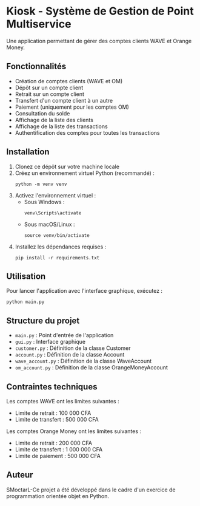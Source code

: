 # Kiosk - Système de Gestion de Point Multiservice

Une application permettant de gérer des comptes clients WAVE et Orange Money.

## Fonctionnalités

- Création de comptes clients (WAVE et OM)
- Dépôt sur un compte client
- Retrait sur un compte client
- Transfert d'un compte client à un autre
- Paiement (uniquement pour les comptes OM)
- Consultation du solde
- Affichage de la liste des clients
- Affichage de la liste des transactions
- Authentification des comptes pour toutes les transactions

## Installation

1. Clonez ce dépôt sur votre machine locale
2. Créez un environnement virtuel Python (recommandé) :
   ```
   python -m venv venv
   ```
3. Activez l'environnement virtuel :
   - Sous Windows :
     ```
     venv\Scripts\activate
     ```
   - Sous macOS/Linux :
     ```
     source venv/bin/activate
     ```
4. Installez les dépendances requises :
   ```
   pip install -r requirements.txt
   ```

## Utilisation

Pour lancer l'application avec l'interface graphique, exécutez :
```
python main.py
```

## Structure du projet

- `main.py` : Point d'entrée de l'application
- `gui.py` : Interface graphique
- `customer.py` : Définition de la classe Customer
- `account.py` : Définition de la classe Account
- `wave_account.py` : Définition de la classe WaveAccount
- `om_account.py` : Définition de la classe OrangeMoneyAccount

## Contraintes techniques

Les comptes WAVE ont les limites suivantes :
- Limite de retrait : 100 000 CFA
- Limite de transfert : 500 000 CFA

Les comptes Orange Money ont les limites suivantes :
- Limite de retrait : 200 000 CFA
- Limite de transfert : 1 000 000 CFA
- Limite de paiement : 500 000 CFA

## Auteur

 SMoctarL-Ce projet a été développé dans le cadre d'un exercice de programmation orientée objet en Python. 